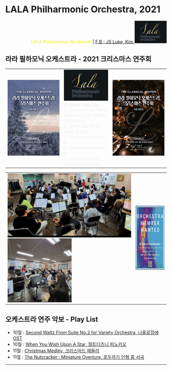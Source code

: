 
# LALA Philharmonic Orchestra, 2021

<div align='right'>
<font size=2 color='#EEEE00'>LALA Philharmonic 1st Viloinist</font>  |  <font color='blue'><a href='https://www.facebook.com/jskim.kr'>F.B : JS Luke, Kim </a></font>
<img src="./images/lala_philharmonic_logo.png" width='100px'>
</div>

## 라라 필하모닉 오케스트라 -  2021 크리스마스 연주회
<table border=0 width='960px'>
  <tr>
    <td width='35%'>
      <img src="./images/poster_20211218_1.jpg" width='300px'>
    </td>
    <td width='30%'>
      <img src="./images/lala_philharmonic_logo.png" width='250px'>
      <font color='#EEEEEE' size=2>
      <br/><b><u>Concert Play List</u></b>
      <i>
      <br/>1. Second Waltz From Suite No.2 for Variety Orchestra
      <br/>2. When You Wish Upon A Star
      <br/>3. Christmas Medley A
      <br/>4. Christmas Medley B
      <br/>5. The Nutcracker :  Miniature Overture
      </i>
      </font>
    </td>
    <td width='35%'>
      <img src="./images/poster_20211218_2.jpg" width='300px'>
    </td>
  </tr>
</table>


<table border=0 width='960px'>
  <tr>
    <td>
      <img src="./images/mem_practice_01.jpg"  height='200px'>
      <img src="./images/mem_practice_02.jpg"  height='200px'>
    </td>
    <td  align='right'>
      <img src="./images/mem_wanted.jpg"  height='200px'>
    </td>
  </tr>
</table>


## 오케스트라 연주 악보 -  Play List
- 10월 : [Second Waltz From Suite No.2 for Variety Orchestra, 나홀로집에 OST   ][PlayList-10-1]
- 10월 : [When You Wish Upon A Star, 월트디즈니 피노키오                            ][PlayList-10-2]
- 11월 : [Christmas Medley, 크리스마드 메들리                                              ][PlayList-11-1]
- 11월 : [The Nutcracker :  Miniature Overture, 호두까기 인형 중 서곡               ][PlayList-11-2]
<hr>

[PlayList-10-1]: ./playlist/sm21_10_second_waltz                            "Go PlayList-10-1"
[PlayList-10-2]: ./playlist/sm21_10_when_you_wish_upon_a_star        "Go PlayList-10-2"
[PlayList-11-1]: ./playlist/sm21_11_christmas_medley                       "Go PlayList-11-1"
[PlayList-11-2]: ./playlist/sm21_11_nutcracker_overture                    "Go PlayList-11-2"

